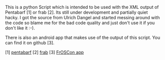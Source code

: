 This is a python Script which is intended to be used with the XML output
of Pentabarf [1] or frab [2]. Its still under development and partially quiet hacky.
I got the source from Ulrich Dangel and started messing around with the code so blame 
me for the bad code quality and just don't use it if you don't like it :-).

There is also an android app that makes use of the output of this script.
You can find it on github [3].

[1] [pentabarf](http://www.pentabarf.org)
[2] [frab](https://github.com/frab/frab) 
[3] [FrOSCon app](https://github.com/derpeter/FrOSCon)
